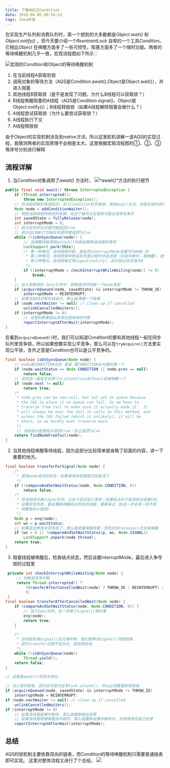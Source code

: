 ```yaml
---
title: 了解AQS之Condition
date: 2018-04-06 09:54:53
tags: Java并发
---
```


在实现生产队列和消费队列时，第一个想到的大多数都是*Object.wait()* 和 *Object.notify()* ，而今天要介绍一个*ReentrantLock* 自带的一个工具*Condition*。它相比*Object* 在唤醒方面多了一些可控性，阻塞方面多了一个限时功能。两者的等待唤醒机制几乎一致，宏观流程图如下所示：

![宏观的Condition和Object的等待唤醒机制](https://blog-1252749790.file.myqcloud.com/JavaConcurrent/SimpleConditionObjectWaitFlow.png)

1. 在当前线程A获取到锁
2. 调用对象的等待方法（AQS是Condition.await(),Object是Object.wait()），并进入阻塞
3. 其他线程B获取锁（是不是发现了问题，为什么B线程可以获取锁？）
4. B线程唤醒阻塞的A线程（AQS是Condition.signal()，Object是Object.notify()）；B线程释放锁（如果A线程解除阻塞会做什么？）
5. A线程尝试获取锁（为什么要尝试获取锁？）
6. A线程执行下文
7. A线程释放锁

由于Object的实现机制涉及到*native方法*，所以这里趁机讲解一波AQS的实现过程，我猜测两者的实现原理不会相差太大。这里根据宏观流程图的①、②、③等序号分别进行解释

## 流程详解

1. 当*Condition*对象调用了*await()* 方法时，
![*await()*方法的执行细节](https://blog-1252749790.file.myqcloud.com/JavaConcurrent/whenWait%28%291.png)


```java
public final void await() throws InterruptedException {
    if (Thread.interrupted())
        throw new InterruptedException();
    // 将当前线程封装成结点，加入Condition队列尾部，类似enq()方法，但是在锁内进行await()，不需要CAS
    Node node = addConditionWaiter();
    // 释放当前线程持有的所有锁，在这个操作之后很有可能出现竞态条件
    int savedState = fullyRelease(node);
    int interruptMode = 0;
    // 结点在同步队列里时就返回true
    // 结点在CONDITION队列里时就返回false
    while (!isOnSyncQueue(node)) {
        // 当唤醒线程调用unlock()时就会解除该线程的等待
        LockSupport.park(this);
        /* 第一种情况，该线程被中断，就会将interruptMode设置为THROW_IE
         * 第二种情况，该线程被中断且在检查过程中状态改变（比如中断时，被唤醒），就会将mode设置为REINTERRUPT
         * 第三种情况，该线程被正常signal(notify)，此时结点状态值为0
         */
        if ((interruptMode = checkInterruptWhileWaiting(node)) != 0)
            break;
    }
    // 加入获取锁的 Sync队列中，获取成功时判断一下mode类型
    if (acquireQueued(node, savedState) && interruptMode != THROW_IE)
        interruptMode = REINTERRUPT;
    // 如果当前结点有后续结点，那么就清理一下链表
    if (node.nextWaiter != null) // clean up if cancelled
        unlinkCancelledWaiters();    
    if (interruptMode != 0)
        // 这里判断事抛出异常还是简单的中断
        reportInterruptAfterWait(interruptMode);
}
```
在看到```acquireQueued()```时，我们可以知道Condition的要和其他线程一起在同步队列里竞争锁，所以如果想要实现公平竞争，那么可以在```tryAcquire()```方法里实现公平锁，言外之意是Condition也可以是公平竞争的。


```java
final boolean isOnSyncQueue(Node node) {
    // node是CONDITION状态 或者 是CONDITION队列里的第一个
    if (node.waitStatus == Node.CONDITION || node.prev == null)
        return false;
    // 该状态一般发生在两个以上Condition处于wait且被唤醒一个
    if (node.next != null) 
        return true;
    /*
     * node.prev can be non-null, but not yet on queue because
     * the CAS to place it on queue can fail. So we have to
     * traverse from tail to make sure it actually made it.  It
     * will always be near the tail in calls to this method, and
     * unless the CAS failed (which is unlikely), it will be
     * there, so we hardly ever traverse much.
     */
     // 当前结点是尾结点返回true；反之返回false
    return findNodeFromTail(node);
}
```

2. 当其他线程唤醒等待线程，因为这部分比较简单就省略了前面的内容，讲一下重要的地方。
```java
final boolean transferForSignal(Node node) {
    /*
     * 更改node结点的状态；如果更改失败就是已经取消了
     */
    if (!compareAndSetWaitStatus(node, Node.CONDITION, 0))
        return false;
    /*
     * 将当前结点接入Sync队列，让这个结点加入等待；如果结点处于取消状态或者CAS
     * 设置状态失败，都会重新唤醒结点所在的线程，重新来过（在这一步会有一些不影
     * 响整体的小错误）
     */ 
    Node p = enq(node);
    int ws = p.waitStatus;
    // 如果这边修改状态失败了，那么就直接唤醒线程；否则交给release()方法来唤醒
    if (ws > 0 || !compareAndSetWaitStatus(p, ws, Node.SIGNAL))
        LockSupport.unpark(node.thread);
    return true;
}
```

3. 阻塞线程被唤醒后，检查结点状态，然后设置interruptMode，最后进入争夺锁的过程里
```java
 private int checkInterruptWhileWaiting(Node node) {
     // 判断是否有中断
     return Thread.interrupted() ?
         (transferAfterCancelledWait(node) ? THROW_IE : REINTERRUPT) :
         0;
 }
final boolean transferAfterCancelledWait(Node node) {
    if (compareAndSetWaitStatus(node, Node.CONDITION, 0)) {
        // 加入Sync队列，这一步做了signal()做的事
        enq(node);
        return true;
    }

    /*
     * 该线程先被signal()后又被中断，我们就等该signal()流程结束。
     * 因为transfer过程不会太长，就选择自选
     */
    while (!isOnSyncQueue(node))
        Thread.yield();
    return false;
}
```
```java
// 这里是await()的后半部分

// 加入锁的获取，因为后半部分还有lock.unlock()，所以必须要重新获取锁
if (acquireQueued(node, savedState) && interruptMode != THROW_IE)
    interruptMode = REINTERRUPT;
if (node.nextWaiter != null) // clean up if cancelled
    unlinkCancelledWaiters();
if (interruptMode != 0)
    // 如果该线程是被中断的，那么就重新抛出异常
    // 如果该线程是被唤醒且中断的，那么就重新设置中断标志，交给程序员自己处理
    reportInterruptAfterWait(interruptMode);
```

## 总结
AQS的锁机制主要依靠双向的链表，而Condition的等待唤醒机制只需要普通链表即可实现。
这里对整体流程又进行了个总结。
![](https://blog-1252749790.file.myqcloud.com/JavaConcurrent/summary4AQS_Condition.png)
